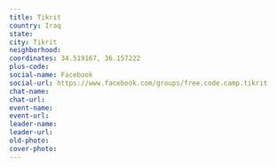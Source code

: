 ```yaml
---
title: Tikrit
country: Iraq
state: 
city: Tikrit
neighborhood: 
coordinates: 34.519167, 36.157222
plus-code:
social-name: Facebook
social-url: https://www.facebook.com/groups/free.code.camp.tikrit
chat-name:
chat-url:
event-name:
event-url:
leader-name:
leader-url:
old-photo: 
cover-photo:
---
```

